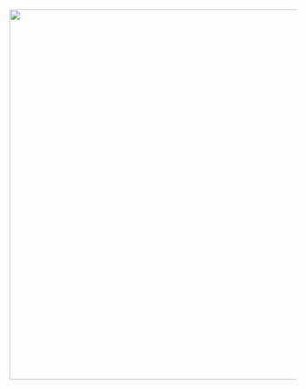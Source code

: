&nbsp;<div align="center">
[<img src="https://novatorem-drab-chi.vercel.app/api/spotify?background_color=0d1117&border_color=ffffff" width="650" /> ](https://open.spotify.com/user/31mpqi4kkskgkzznalqp2tqkrybq)
</div>
